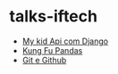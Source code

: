 # talks-iftech

* [My kid Api com Django](https://rencesar.github.io/create-api-django-rest/)
* [Kung Fu Pandas](https://github.com/elileal/kungfu_Pandas)  
* [Git e Github](https://github.com/FabricioLiber/Git-e-Github)
